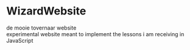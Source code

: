 # WizardWebsite
de mooie tovernaar website <br>
experimental website meant to implement the lessons i am receiving in JavaScript
